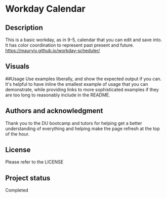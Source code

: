 # Workday Calendar

## Description
This is a basic workday, as in 9-5, calendar that you can edit and save into. It has color coordination to represent past present and future.
https://mauryiv.github.io/workday-scheduler/

## Visuals


##Usage
Use examples liberally, and show the expected output if you can. It's helpful to have inline the smallest example of usage that you can demonstrate, while providing links to more sophisticated examples if they are too long to reasonably include in the README.

## Authors and acknowledgment
Thank you to the DU bootcamp and tutors for helping get a better understanding of everything and helping make the page refresh at the top of the hour.

## License
Please refer to the LICENSE

## Project status
Completed
